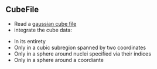 ## CubeFile
- Read a [gaussian cube file](https://gaussian.com/cubegen/)
- integrate the cube data:
+ In its entirety
+ Only in a cubic subregion spanned by two coordinates
+ Only in a sphere around nuclei specified via their indices
+ Only in a sphere around a coordiante
